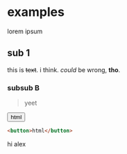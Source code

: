 # examples

lorem ipsum

## sub 1

this is ~~text~~. i think. _could_ be wrong, **tho**.

### subsub B

> yeet

<button>html</button>

```html //example
<button>html</button>
```

hi alex

